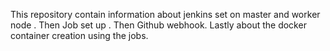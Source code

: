 This repository contain information about jenkins set on master and worker node .
Then Job set up .
Then Github webhook.
Lastly about the docker container creation using the jobs.
